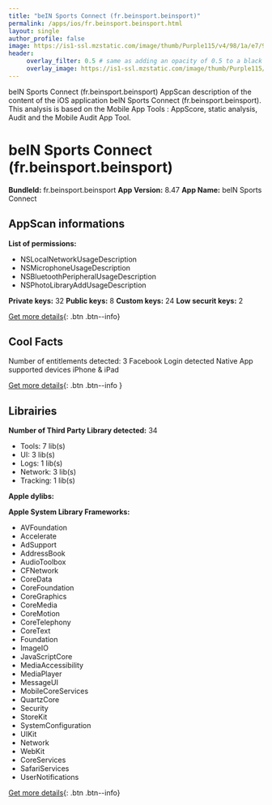 ```yaml
---
title: "beIN Sports Connect (fr.beinsport.beinsport)"
permalink: /apps/ios/fr.beinsport.beinsport.html
layout: single
author_profile: false
image: https://is1-ssl.mzstatic.com/image/thumb/Purple115/v4/98/1a/e7/981ae766-e9e0-ec2e-69c7-044da079c2c7/AppIcon-1x_U007emarketing-0-7-0-85-220.png/512x512bb.jpg
header: 
     overlay_filter: 0.5 # same as adding an opacity of 0.5 to a black background
     overlay_image: https://is1-ssl.mzstatic.com/image/thumb/Purple115/v4/98/1a/e7/981ae766-e9e0-ec2e-69c7-044da079c2c7/AppIcon-1x_U007emarketing-0-7-0-85-220.png/512x512bb.jpg
---
```

beIN Sports Connect (fr.beinsport.beinsport) AppScan description of the content of the iOS application beIN Sports Connect (fr.beinsport.beinsport). This analysis is based on the Mobile App Tools : AppScore, static analysis, Audit and the Mobile Audit App Tool.

# beIN Sports Connect (fr.beinsport.beinsport)

**BundleId:** fr.beinsport.beinsport
**App Version:** 8.47
**App Name:** beIN Sports Connect


## AppScan informations 

**List of permissions:** 
- NSLocalNetworkUsageDescription
- NSMicrophoneUsageDescription
- NSBluetoothPeripheralUsageDescription
- NSPhotoLibraryAddUsageDescription
  
  
**Private keys:** 32
**Public keys:** 8
**Custom keys:** 24
**Low securit keys:** 2
  
[Get more details](/pricing.html){: .btn .btn--info}

## Cool Facts

Number of entitlements detected: 3
Facebook Login detected
Native App
supported devices iPhone & iPad
  
[Get more details](/pricing.html){: .btn .btn--info }

## Librairies 
**Number of Third Party Library detected:** 34
- Tools: 7 lib(s)
- UI: 3 lib(s)
- Logs: 1 lib(s)
- Network: 3 lib(s)
- Tracking: 1 lib(s)


**Apple dylibs:**


**Apple System Library Frameworks:**
- AVFoundation
- Accelerate
- AdSupport
- AddressBook
- AudioToolbox
- CFNetwork
- CoreData
- CoreFoundation
- CoreGraphics
- CoreMedia
- CoreMotion
- CoreTelephony
- CoreText
- Foundation
- ImageIO
- JavaScriptCore
- MediaAccessibility
- MediaPlayer
- MessageUI
- MobileCoreServices
- QuartzCore
- Security
- StoreKit
- SystemConfiguration
- UIKit
- Network
- WebKit
- CoreServices
- SafariServices
- UserNotifications


  
[Get more details](/pricing.html){: .btn .btn--info}

